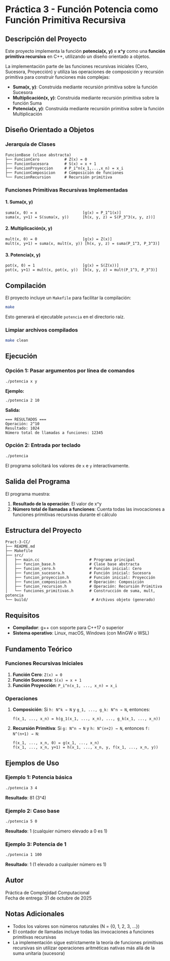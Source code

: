 # Práctica 3 - Función Potencia como Función Primitiva Recursiva

## Descripción del Proyecto

Este proyecto implementa la función **potencia(x, y) = x^y** como una **función primitiva recursiva** en C++, utilizando un diseño orientado a objetos.

La implementación parte de las funciones recursivas iniciales (Cero, Sucesora, Proyección) y utiliza las operaciones de composición y recursión primitiva para construir funciones más complejas:
- **Suma(x, y)**: Construida mediante recursión primitiva sobre la función Sucesora
- **Multiplicación(x, y)**: Construida mediante recursión primitiva sobre la función Suma
- **Potencia(x, y)**: Construida mediante recursión primitiva sobre la función Multiplicación

## Diseño Orientado a Objetos

### Jerarquía de Clases

```
FuncionBase (clase abstracta)
├── FuncionCero           # Z(x) = 0
├── FuncionSucesora       # S(x) = x + 1
├── FuncionProyeccion     # P_i^n(x_1,...,x_n) = x_i
├── FuncionComposicion    # Composición de funciones
└── FuncionRecursion      # Recursión primitiva
```

### Funciones Primitivas Recursivas Implementadas

#### 1. **Suma(x, y)**
```
suma(x, 0) = x                    [g(x) = P_1^1(x)]
suma(x, y+1) = S(suma(x, y))      [h(x, y, z) = S(P_3^3(x, y, z))]
```

#### 2. **Multiplicación(x, y)**
```
mult(x, 0) = 0                    [g(x) = Z(x)]
mult(x, y+1) = suma(x, mult(x, y)) [h(x, y, z) = suma(P_1^3, P_3^3)]
```

#### 3. **Potencia(x, y)**
```
pot(x, 0) = 1                     [g(x) = S(Z(x))]
pot(x, y+1) = mult(x, pot(x, y))  [h(x, y, z) = mult(P_1^3, P_3^3)]
```

## Compilación

El proyecto incluye un `Makefile` para facilitar la compilación:

```bash
make
```

Esto generará el ejecutable `potencia` en el directorio raíz.

### Limpiar archivos compilados
```bash
make clean
```

## Ejecución

### Opción 1: Pasar argumentos por línea de comandos
```bash
./potencia x y
```

**Ejemplo:**
```bash
./potencia 2 10
```

**Salida:**
```
=== RESULTADOS ===
Operación: 2^10
Resultado: 1024
Número total de llamadas a funciones: 12345
```

### Opción 2: Entrada por teclado
```bash
./potencia
```

El programa solicitará los valores de `x` e `y` interactivamente.

## Salida del Programa

El programa muestra:
1. **Resultado de la operación**: El valor de x^y
2. **Número total de llamadas a funciones**: Cuenta todas las invocaciones a funciones primitivas recursivas durante el cálculo

## Estructura del Proyecto

```
Pract-3-CC/
├── README.md
├── Makefile
├── src/
│   ├── main.cc                      # Programa principal
│   ├── funcion_base.h               # Clase base abstracta
│   ├── funcion_cero.h               # Función inicial: Cero
│   ├── funcion_sucesora.h           # Función inicial: Sucesora
│   ├── funcion_proyeccion.h         # Función inicial: Proyección
│   ├── funcion_composicion.h        # Operación: Composición
│   ├── funcion_recursion.h          # Operación: Recursión Primitiva
│   └── funciones_primitivas.h       # Construcción de suma, mult, potencia
└── build/                            # Archivos objeto (generado)
```

## Requisitos

- **Compilador**: g++ con soporte para C++17 o superior
- **Sistema operativo**: Linux, macOS, Windows (con MinGW o WSL)

## Fundamento Teórico

### Funciones Recursivas Iniciales

1. **Función Cero**: `Z(x) = 0`
2. **Función Sucesora**: `S(x) = x + 1`
3. **Función Proyección**: `P_i^n(x_1, ..., x_n) = x_i`

### Operaciones

1. **Composición**: Si `h: N^k → N` y `g_1, ..., g_k: N^n → N`, entonces:
   ```
   f(x_1, ..., x_n) = h(g_1(x_1, ..., x_n), ..., g_k(x_1, ..., x_n))
   ```

2. **Recursión Primitiva**: Si `g: N^n → N` y `h: N^(n+2) → N`, entonces `f: N^(n+1) → N`:
   ```
   f(x_1, ..., x_n, 0) = g(x_1, ..., x_n)
   f(x_1, ..., x_n, y+1) = h(x_1, ..., x_n, y, f(x_1, ..., x_n, y))
   ```

## Ejemplos de Uso

### Ejemplo 1: Potencia básica
```bash
./potencia 3 4
```
**Resultado**: 81 (3^4)

### Ejemplo 2: Caso base
```bash
./potencia 5 0
```
**Resultado**: 1 (cualquier número elevado a 0 es 1)

### Ejemplo 3: Potencia de 1
```bash
./potencia 1 100
```
**Resultado**: 1 (1 elevado a cualquier número es 1)

## Autor

Práctica de Complejidad Computacional  
Fecha de entrega: 31 de octubre de 2025

## Notas Adicionales

- Todos los valores son números naturales (N = {0, 1, 2, 3, ...})
- El contador de llamadas incluye todas las invocaciones a funciones primitivas recursivas
- La implementación sigue estrictamente la teoría de funciones primitivas recursivas sin utilizar operaciones aritméticas nativas más allá de la suma unitaria (sucesora)